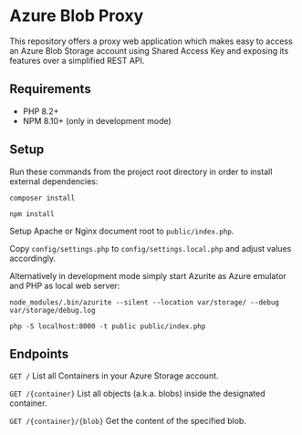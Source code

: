 # Azure Blob Proxy

This repository offers a proxy web application which makes easy to access an Azure Blob Storage account using Shared Access Key and exposing its features over a simplified REST API.

## Requirements

- PHP 8.2+
- NPM 8.10+ (only in development mode)

## Setup

Run these commands from the project root directory in order to install external dependencies:

`composer install`

`npm install`

Setup Apache or Nginx document root to `public/index.php`.

Copy `config/settings.php` to `config/settings.local.php` and adjust values accordingly.

Alternatively in development mode simply start Azurite as Azure emulator and PHP as local web server:

`node_modules/.bin/azurite --silent --location var/storage/ --debug var/storage/debug.log
`

`php -S localhost:8000 -t public public/index.php`

## Endpoints

`GET /` List all Containers in your Azure Storage account.

`GET /{container}` List all objects (a.k.a. blobs) inside the designated container.

`GET /{container}/{blob}` Get the content of the specified blob.